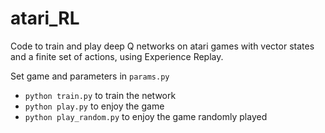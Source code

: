 # atari_RL

Code to train and play deep Q networks on atari games with vector states and a finite set of actions, using Experience Replay.

Set game and parameters in `params.py`

- `python train.py` to train the network
- `python play.py` to enjoy the game
- `python play_random.py` to enjoy the game randomly played
